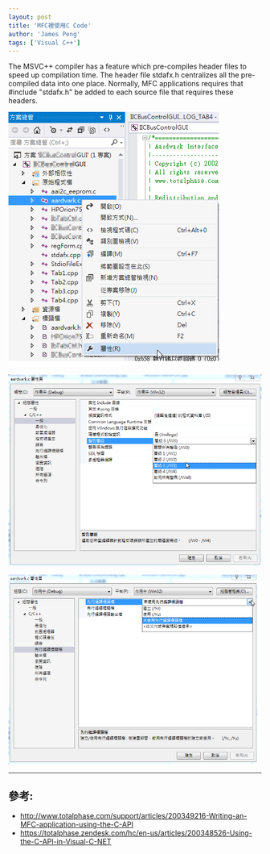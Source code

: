 ```yaml
---
layout: post
title: 'MFC裡使用C Code'
author: 'James Peng'
tags: ['Visual C++']
---
```


The MSVC++ compiler has a feature which pre-compiles header files to speed up compilation time. The header file stdafx.h centralizes all the pre-compiled data into one place. Normally, MFC applications requires that #include "stdafx.h" be added to each source file that requires these headers.

![](..\images\2015-10-19-MFC_usingC\epXbXd9.png)

![](..\images\2015-10-19-MFC_usingC\vxPAl62.png)

![](..\images\2015-10-19-MFC_usingC\2Y1ReWq.png)


------------

## 參考: ##

* http://www.totalphase.com/support/articles/200349216-Writing-an-MFC-application-using-the-C-API
* https://totalphase.zendesk.com/hc/en-us/articles/200348526-Using-the-C-API-in-Visual-C-NET

